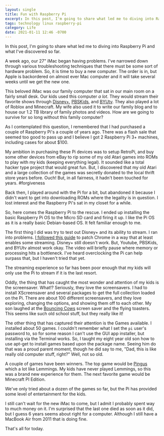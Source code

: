 ```yaml
---
layout: single
title: Fun with Raspberry Pi
excerpt: In this post, I'm going to share what led me to diving into Raspberry Pi and what I've discovered so far.
tags: technology linux raspberry-pi
category: Life
date: 2021-01-11 12:46 -0700
---
```

In this post, I'm going to share what led me to diving into Raspberry Pi and what I've discovered so far.

A week ago, our 27" iMac began having problems. I've narrowed down through various troubleshooting techniques that there must be some sort of hardware problem. So, it is time to buy a new computer. The order is in, but Apple is backordered on almost ever Mac computer and it will take several weeks until we get the new one.

This beloved iMac was our family computer that sat in our main room on a fairly small desk. Our kids used this computer _a lot_. They would stream their favorite shows through [Disney+](https://www.disneyplus.com/), [PBSKids](https://pbskids.org/), and [BYUtv](https://www.byutv.org/). They also played a lot of Roblox and Minecraft. My wife also used it to write our family blog and to house our 1.2 TB library of family photos and videos. How are we going to survive for so long without this family computer?

As I contemplated this question, I remembered that I had purchased a couple of Raspberry Pi's a couple of years ago. There was a flash sale that seemed too good to pass up and I believe I got 2 Raspberry Pi 3+ machines, including cases for about $100.

My ambition in purchasing these Pi devices was to setup RetroPi, and buy some other devices from eBay to rip some of my old Atari games into ROMs to play with my kids (keeping everything legal). It sounded like a total hacker type project that would great fun. But, I discovered that my old Atari and a large collection of the games was secretly donated to the local thrift store years before. Ouch! But, in all fairness, it hadn't been touched for years. #forgiveness

Back then, I played around with the Pi for a bit, but abandoned it because I didn't want to get into downloading ROMs where the legality is in question. I lost interest and the Raspberry Pi's sat in my closet for a while.

So, here comes the Raspberry Pi to the rescue. I ended up installing the basic Raspberry Pi OS to the Micro SD card and firing it up. I like the Pi OS as it is a really basic Debian-based OS. It felt familiar enough to me.

The first thing I did was try to test out Disney+ and its ability to stream. I ran into problems. [I followed this guide](https://www.tomshardware.com/how-to/play-netflix-raspberry-pi) to patch Chrome in a way that at least enables some streaming. Disney+ still doesn't work. But, Youtube, PBSKids, and BYUtv almost work okay. The video will briefly pause where memory or processing hits a bottleneck. I've heard overclocking the Pi can help surpass that, but I haven't tried that yet.

The streaming experience so far has been poor enough that my kids will only use the Pi to stream if it is the last resort.

Oddly, the thing that has caught the most wonder and attention of my kids is the screensaver. What!? Seriously, they love the screensavers. I had to install XScreensaver and several packages to get the full collection loaded on the Pi. There are about 100 different screensavers, and they love exploring, changing the options, and showing them off to each other. My son laughed at the [Bouncing Cows](https://www.youtube.com/watch?v=O_b5UWhv49w) screen saver and the flying toasters. This seems like such old school stuff, but they really like it!

The other thing that has captured their attention is the Games available. I installed about 50 games. I couldn't remember what I set the `pi` user's password to, so for some reason I can't use the GUI app installer, but installing via the Terminal works. So, I taught my eight year old son how to use apt-get to install games based upon the package name. Seeing him do that was a proud parent moment, though he did say to me, "Dad, this is like really old computer stuff, right?" Well, not so old.

A couple of games have been winners. The top game would be [Pingus](https://pingus.seul.org/) which a lot like Lemmings. My kids have never played Lemmings, so this was a brand new experience for them. The next favorite game would be Minecraft PI Edition.

We've only tried about a dozen of the games so far, but the Pi has provided some level of entertainment for the kids.

I still can't wait for the new iMac to come, but I admit I probably spent way to much money on it. I'm surprised that the last one died as soon as it did, but I guess 6 years seems about right for a computer. Although I still have a MacBook Air from 2011 that is doing fine.

That's all for today.
